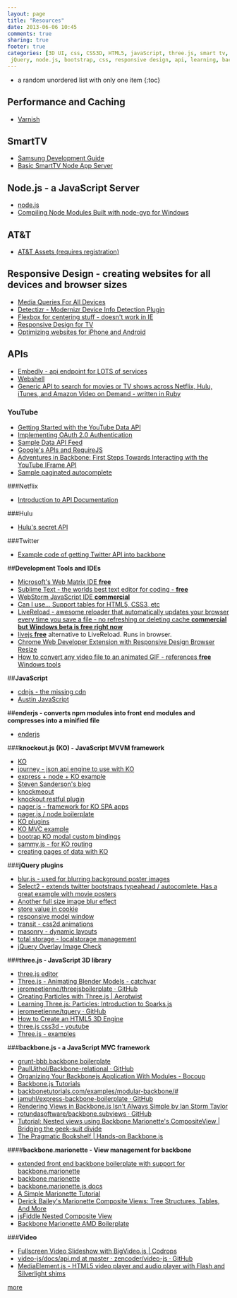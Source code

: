 ```yaml
---
layout: page
title: "Resources"
date: 2013-06-06 10:45
comments: true
sharing: true
footer: true
categories: [3D UI, css, CSS3D, HTML5, javaScript, three.js, smart tv, grunt,
 jQuery, node.js, bootstrap, css, responsive design, api, learning, backbone.js, knockout.js]
---
```


* a random unordered list with only one item
{:toc}

## **Performance and Caching**
 * [Varnish](https://www.varnish-cache.org/)

## **SmartTV**
 * [Samsung Development Guide](http://www.samsungdforum.com/Guide/)
 * [Basic SmartTV Node App Server](https://github.com/rposbo/basic-smart-tv-app-server)

## **Node.js - a JavaScript Server**
 * [node.js](http://nodejs.org/)
 * [Compiling Node Modules Built with node-gyp for Windows](https://github.com/TooTallNate/node-gyp/wiki/Visual-Studio-2010-Setup)

## **AT&T**
 * [AT&T Assets (requires registration)](https://brand.att.com/att/scripts/login/login.aspx)

## **Responsive Design - creating websites for all devices and browser sizes**
 * [Media Queries For All Devices](http://nmsdvid.com/snippets/)
 * [Detectizr - Modernizr Device Info Detection Plugin](https://github.com/barisaydinoglu/Detectizr)
 * [Flexbox for centering stuff - doesn't work in IE](http://infrequently.org/2009/08/css-3-progress/)
 * [Responsive Design for TV](http://www.slideshare.net/gerbille/rga-mayo-2012)
 * [Optimizing websites for iPhone and Android](http://www.rkblog.rk.edu.pl/w/p/optimizing-websites-iphone-and-android/)

## **APIs**
 * [Embedly - api endpoint for LOTS of services](http://embed.ly/)
 * [Webshell](http://webshell.io/)
 * [Generic API to search for movies or TV shows across Netflix, Hulu, iTunes, and Amazon Video on Demand - written in Ruby](https://github.com/dacort/mwhich)

### YouTube
 * [Getting Started with the YouTube Data API](https://developers.google.com/youtube/v3/getting-started)
 * [Implementing OAuth 2.0 Authentication](https://developers.google.com/youtube/v3/guides/authentication#OAuth2_Calling_a_Google_API)
 * [Sample Data API Feed](http://gdata.youtube.com/feeds/api/videos?q=cat&format=5&max-results=5&v=2&alt=jsonc)
 * [Google's APIs and RequireJS](http://dailyjs.com/2012/12/06/backbone-tutorial-2/)
 * [Adventures in Backbone: First Steps Towards Interacting with the YouTube IFrame API](http://blog.alimi.us/2012/09/06/adventures-in-backbone-first-steps-towards-interacting-with-the-youtube-iframe-api/)
 * [Sample paginated autocomplete](http://jsfiddle.net/mblase75/PC6dn/1/)

###Netflix
 * [Introduction to API Documentation](http://developer.netflix.com/docs/read/Home)

###Hulu
 * [Hulu's secret API](http://adammagana.com/hulu/)

###Twitter
 * [Example code of getting Twitter API into backbone](http://jsfiddle.net/Atinux/v4K6A/)

##**Development Tools and IDEs**
 * [Microsoft's Web Matrix IDE **free**](http://www.microsoft.com/web/webmatrix/)
 * [Sublime Text - the worlds best text editor for coding - **free**](http://www.sublimetext.com/)
 * [WebStorm JavaScript IDE **commercial**](http://www.jetbrains.com/webstorm/)
 * [Can I use... Support tables for HTML5, CSS3, etc](http://caniuse.com/)
 * [LiveReload - awesome reloader that automatically updates your browser every time you save a file - no refreshing or deleting cache **commercial but Windows beta is free right now**](http://livereload.com/)
 * [livejs **free**](http://livejs.com/) alternative to LiveReload. Runs in browser.
 * [Chrome Web Developer Extension with Responsive Design Browser Resize](https://chrome.google.com/webstore/detail/web-developer/bfbameneiokkgbdmiekhjnmfkcnldhhm?hl=en)
 * [How to convert any video file to an animated GIF - references **free** Windows tools](http://www.freewaregenius.com/how-to-convert-any-video-file-to-an-animated-gif/)

##**JavaScript**
 * [cdnjs - the missing cdn](http://cdnjs.com/)
 * [Austin JavaScript](http://austinjavascript.com/)

##**enderjs - converts npm modules into front end modules and compresses into a minified file**
 * [enderjs](http://ender.jit.su)

###**knockout.js (KO) - JavaScript MVVM framework**
 * [KO](http://knockoutjs.com/)
 * [journey - json api engine to use with KO](https://github.com/cloudhead/journey)
 * [express + node + KO example](http://letsnode.com/express-and-knockout-example)
 * [Steven Sanderson's blog](http://blog.stevensanderson.com/category/knockout/)
 * [knockmeout](http://www.knockmeout.net/)
 * [knockout restful plugin](https://github.com/frapontillo/knockout-rest)
 * [pager.js - framework for KO SPA apps](http://pagerjs.com/demo/#!/navigation)
 * [pager.js / node boilerplate](https://github.com/finnsson/pagerjs)
 * [KO plugins](https://github.com/SteveSanderson/knockout/wiki/Plugins)
 * [KO MVC example](https://github.com/tekpub/mvcmusic)
 * [bootrap KO modal custom bindings](http://jsfiddle.net/hcL4s/)
 * [sammy.js - for KO routing](http://sammyjs.org/)
 * [creating pages of data with KO](http://craigcav.wordpress.com/2012/05/21/ko-datasourceenable-simple-binding-to-remote-data-sources/)

###**jQuery plugins**
 * [blur.js - used for blurring background poster images](http://blurjs.com/?bg=3&fixed)
 * [Select2 - extends twitter bootstraps typeahead / autocomlete.  Has a great example with movie posters](http://ivaynberg.github.com/select2/)
 * [Another full size image blur effect](http://tympanus.net/codrops/2011/11/18/fullscreen-image-blur-effect-with-html5/)
 * [store value in cookie](https://github.com/carhartl/jquery-cookie)
 * [responsive model window](https://github.com/jschr/bootstrap-modal)
 * [transit - css2d animations](http://ricostacruz.com/jquery.transit/)
 * [masonry - dynamic layouts](http://masonry.desandro.com/index.html)
 * [total storage - localstorage management](http://upstatement.com/blog/2012/01/jquery-local-storage-done-right-and-easy/)
 * [jQuery Overlay Image Check](https://github.com/jewelsjacobs/jquery.overlayImageCheck)

###**three.js - JavaScript 3D library**
 * [three.js editor](http://mrdoob.github.com/three.js/editor/)
 * [Three.js - Animating Blender Models - catchvar](http://catchvar.com/threejs-animating-blender-models)
 * [jeromeetienne/threejsboilerplate · GitHub](https://github.com/jeromeetienne/threejsboilerplate)
 * [Creating Particles with Three.js | Aerotwist](http://www.aerotwist.com/tutorials/creating-particles-with-three-js/)
 * [Learning Three.js: Particles: Introduction to Sparks.js](http://learningthreejs.com/blog/2011/12/14/particles-introduction-to-sparks-js/)
 * [jeromeetienne/tquery · GitHub](https://github.com/jeromeetienne/tquery)
 * [How to Create an HTML5 3D Engine](http://sixrevisions.com/web-development/how-to-create-an-html5-3d-engine/)
 * [three.js css3d - youtube](http://localhost:3000/css3d_youtube.html#cats)
 * [Three.js - examples](http://stemkoski.github.com/Three.js/)

###**backbone.js - a JavaScript MVC framework**
 * [grunt-bbb backbone boilerplate](https://github.com/tbranyen/backbone-boilerplate)
 * [PaulUithol/Backbone-relational · GitHub](https://github.com/PaulUithol/Backbone-relational)
 * [Organizing Your Backbonejs Application With Modules - Bocoup](http://weblog.bocoup.com/organizing-your-backbone-js-application-with-modules/)
 * [Backbone.js Tutorials](http://backbonetutorials.com/)
 * [backbonetutorials.com/examples/modular-backbone/#](http://backbonetutorials.com/examples/modular-backbone/#)
 * [jamuhl/express-backbone-boilerplate · GitHub](https://github.com/jamuhl/express-backbone-boilerplate)
 * [Rendering Views in Backbone.js Isn't Always Simple by Ian Storm Taylor](http://ianstormtaylor.com/rendering-views-in-backbonejs-isnt-always-simple/)
 * [rotundasoftware/backbone.subviews · GitHub](https://github.com/rotundasoftware/backbone.subviews)
 * [Tutorial: Nested views using Backbone Marionette's CompositeView | Bridging the geek-suit divide](http://davidsulc.com/blog/2013/02/03/tutorial-nested-views-using-backbone-marionettes-compositeview/)
 * [The Pragmatic Bookshelf | Hands-on Backbone.js](http://pragprog.com/screencasts/v-dback/hands-on-backbone-js?tab=tab-links)

####**backbone.marionette - View management for backbone**
 * [extended front end backbone boilerplate with support for backbone.marionette](https://github.com/jamuhl/bmq-tmpl)
 * [backbone marionette](http://marionettejs.com/)
 * [backbone.marionette.js docs](http://derickbailey.github.com/backbone.marionette/docs/backbone.marionette.html)
 * [A Simple Marionette Tutorial](http://davidsulc.com/blog/2012/04/15/a-simple-backbone-marionette-tutorial/)
 * [Derick Bailey's Marionette Composite Views: Tree Structures, Tables, And More](http://lostechies.com/derickbailey/2012/04/05/composite-views-tree-structures-tables-and-more/)
 * [jsFiddle Nested Composite View](http://jsfiddle.net/derickbailey/QPg4D/)
 * [Backbone Marionette AMD Boilerplate](https://github.com/t2k/backbone.marionette-RequireJS)

###**Video**
 * [Fullscreen Video Slideshow with BigVideo.js | Codrops](http://tympanus.net/codrops/2012/09/19/fullscreen-video-slideshow-with-bigvideo-js/)
 * [video-js/docs/api.md at master · zencoder/video-js · GitHub](https://github.com/zencoder/video-js/blob/master/docs/api.md)
 * [MediaElement.js - HTML5 video player and audio player with Flash and Silverlight shims](http://mediaelementjs.com/#howitworks)

[more](/resourcescont/)

